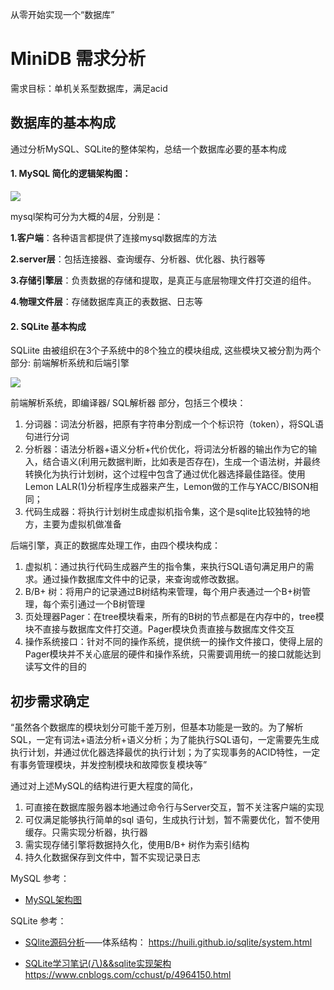 从零开始实现一个“数据库”

# MiniDB 需求分析

需求目标：单机关系型数据库，满足acid



## 数据库的基本构成

通过分析MySQL、SQLite的整体架构，总结一个数据库必要的基本构成

#### 1. MySQL 简化的逻辑架构图：

![](https://rayalioss.oss-cn-shanghai.aliyuncs.com/img/v2-e22b20b8a3306531796ce0fa3cb31122_1440w.jpg)



mysql架构可分为大概的4层，分别是：

**1.客户端**：各种语言都提供了连接mysql数据库的方法

**2.server层**：包括连接器、查询缓存、分析器、优化器、执行器等

**3.存储引擎层**：负责数据的存储和提取，是真正与底层物理文件打交道的组件。

**4.物理文件层**：存储数据库真正的表数据、日志等



#### 2. SQLite 基本构成

SQLiite 由被组织在3个子系统中的8个独立的模块组成, 这些模块又被分割为两个部分: 前端解析系统和后端引擎

![](https://rayalioss.oss-cn-shanghai.aliyuncs.com/img/2.jpg)



前端解析系统，即编译器/ SQL解析器 部分，包括三个模块：

1. 分词器：词法分析器，把原有字符串分割成一个个标识符（token），将SQL语句进行分词
2. 分析器：语法分析器+语义分析+代价优化，将词法分析器的输出作为它的输入，结合语义(利用元数据判断，比如表是否存在)，生成一个语法树，并最终转换化为执行计划树，这个过程中包含了通过优化器选择最佳路径。使用Lemon LALR(1)分析程序生成器来产生，Lemon做的工作与YACC/BISON相同；
3. 代码生成器：将执行计划树生成虚拟机指令集，这个是sqlite比较独特的地方，主要为虚拟机做准备

后端引擎，真正的数据库处理工作，由四个模块构成：

1. 虚拟机：通过执行代码生成器产生的指令集，来执行SQL语句满足用户的需求。通过操作数据库文件中的记录，来查询或修改数据。
2. B/B+ 树：将用户的记录通过B树结构来管理，每个用户表通过一个B+树管理，每个索引通过一个B树管理
3. 页处理器Pager：在tree模块看来，所有的B树的节点都是在内存中的，tree模块不直接与数据库文件打交道。Pager模块负责直接与数据库文件交互
4. 操作系统接口：针对不同的操作系统，提供统一的操作文件接口，使得上层的Pager模块并不关心底层的硬件和操作系统，只需要调用统一的接口就能达到读写文件的目的



## 初步需求确定

“虽然各个数据库的模块划分可能千差万别，但基本功能是一致的。为了解析SQL，一定有词法+语法分析+语义分析；为了能执行SQL语句，一定需要先生成执行计划，并通过优化器选择最优的执行计划；为了实现事务的ACID特性，一定有事务管理模块，并发控制模块和故障恢复模块等”

通过对上述MySQL的结构进行更大程度的简化，

1. 可直接在数据库服务器本地通过命令行与Server交互，暂不关注客户端的实现
2. 可仅满足能够执行简单的sql 语句，生成执行计划，暂不需要优化，暂不使用缓存。只需实现分析器，执行器
3. 需实现存储引擎将数据持久化，使用B/B+ 树作为索引结构
4. 持久化数据保存到文件中，暂不实现记录日志



MySQL 参考：

- [MySQL架构图](https://zhuanlan.zhihu.com/p/338685772)

SQLite 参考：

- [SQlite源码分析](https://huili.github.io/)——体系结构： https://huili.github.io/sqlite/system.html

- [SQLite学习笔记(八)&&sqlite实现架构](https://www.cnblogs.com/cchust/p/4964150.html) https://www.cnblogs.com/cchust/p/4964150.html

